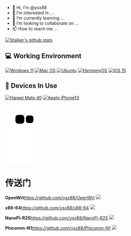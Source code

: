 - 👋 Hi, I’m @ysx88
- 👀 I’m interested in ...
- 🌱 I’m currently learning ...
- 💞️ I’m looking to collaborate on ...
- 📫 How to reach me ...

[![Stalker's github stats](https://github-readme-stats.vercel.app/api?username=ysx88&show_icons=true&theme=onedark)](https://github.com/ysx88)

<!---
ysx88/ysx88 is a ✨ special ✨ repository because its `README.md` (this file) appears on your GitHub profile.
You can click the Preview link to take a look at your changes.
--->

## 💻 Working Environment
[![Windows 11](https://img.shields.io/badge/Windows%2011-00adef?style=flat-square&logo=windows&logoColor=ffffff)](https://www.microsoft.com/zh-cn/windows/windows-11)
[![Mac OS](https://img.shields.io/badge/MacOS%20Monterey-a15522?style=flat-square&logo=MacOS&Color=ffffff)](https://support.apple.com/zh-cn/macos/)
[![Ubuntu](https://img.shields.io/badge/Ubuntu%2022%2e04-dd4814?style=flat-square&logo=ubuntu&logoColor=ffffff)](https://cn.ubuntu.com/download/desktop)
[![HarmonyOS](https://img.shields.io/badge/HarmonyOS-f12354?style=flat-square&logo=harmonyos&logoColor=ffffff)](https://www.harmonyos.com/)
[![iOS 15](https://img.shields.io/badge/iOS%2015-b54bbf?style=flat-square&logo=ios&logoColor=ffffff)](https://www.apple.com/ios/ios-15/)

## 📱 Devices In Use
[![Haiwei Mate 40](https://img.shields.io/badge/Haiwei%20Mate%2040-fd5355?style=flat-square&logo=huawei&logoColor=ffffff)](https://consumer.huawei.com/cn/phones/mate40-pro/)
[![Apple iPhone13](https://img.shields.io/badge/Apple%20iPhone%2013-adse58?style=flat-square&logo=apple&logoColor=ffffff)](https://www.apple.com.cn/iphone-13/)

![](https://raw.githubusercontent.com/DHDAXCW/DHDAXCW/output/github-snake.svg)

# 传送门

**OpenWrt**https://github.com/ysx88/OpenWrt       <img src="https://img.shields.io/github/downloads/ysx88/OpenWrt/total.svg?style=for-the-badge&color=32C955"/>

**x86-64**https://github.com/ysx88/x86-64       <img src="https://img.shields.io/github/downloads/ysx88/x86-64/total.svg?style=for-the-badge&color=32C955"/>

**NanoPi-R2S**https://github.com/ysx88/NanoPi-R2S       <img src="https://img.shields.io/github/downloads/ysx88/NanoPi-R2S/total.svg?style=for-the-badge&color=32C955"/>

**Phicomm-N1**https://github.com/ysx88/Phicomm-N1       <img src="https://img.shields.io/github/downloads/ysx88/Phicomm-N1/total.svg?style=for-the-badge&color=32C955"/>
